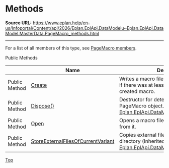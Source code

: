 # Methods

**Source URL:** https://www.eplan.help/en-us/Infoportal/Content/api/2026/Eplan.EplApi.DataModelu~Eplan.EplApi.DataModel.MasterData.PageMacro_methods.html

---

For a list of all members of this type, see [PageMacro members](Eplan.EplApi.DataModelu~Eplan.EplApi.DataModel.MasterData.PageMacro_members.html).

Public Methods

|  | Name | Description |
| --- | --- | --- |
| Public Method | [Create](Eplan.EplApi.DataModelu~Eplan.EplApi.DataModel.MasterData.PageMacro~Create.html) | Writes a macro file from the pages and then if there was at least one valid page, opens created macro. |
| Public Method | [Dispose()](Eplan.EplApi.DataModelu~Eplan.EplApi.DataModel.MasterData.Macro~Dispose().html) | Destructor for deterministic finalization of PageMacro object. (Inherited from [Eplan.EplApi.DataModel.MasterData.Macro](Eplan.EplApi.DataModelu~Eplan.EplApi.DataModel.MasterData.Macro.html)) |
| Public Method | [Open](Eplan.EplApi.DataModelu~Eplan.EplApi.DataModel.MasterData.PageMacro~Open(String,Project).html) | Opens a macro file and retrieves infomation from it. |
| Public Method | [StoreExternalFilesOfCurrentVariant](Eplan.EplApi.DataModelu~Eplan.EplApi.DataModel.MasterData.Macro~StoreExternalFilesOfCurrentVariant.html) | Copies external files into project images directory (Inherited from [Eplan.EplApi.DataModel.MasterData.Macro](Eplan.EplApi.DataModelu~Eplan.EplApi.DataModel.MasterData.Macro.html)) |

[Top](#top)
